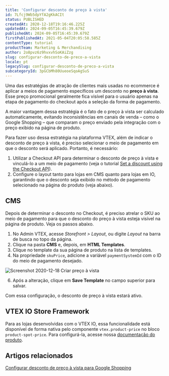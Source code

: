 ```yaml
---
title: 'Configurar desconto de preço à vista'
id: 7Lfcj9Wb5dpYfA2gKkACIt
status: PUBLISHED
createdAt: 2020-12-18T19:16:46.225Z
updatedAt: 2024-09-05T16:45:39.679Z
publishedAt: 2024-09-05T16:45:39.679Z
firstPublishedAt: 2021-05-04T20:05:58.585Z
contentType: tutorial
productTeam: Marketing & Merchandising
author: 2o8pvz6z9hvxvhSoKAiZzg
slug: configurar-desconto-de-preco-a-vista
locale: pt
legacySlug: configurar-desconto-de-preco-a-vista
subcategoryId: 3pGCbMh80UueoeSqoAgSuS
---
```


Uma das estratégias de atração de clientes mais usadas no ecommerce é aplicar a meios de pagamento específicos um desconto no __preço à vista__. Esse preço promocional geralmente fica visível para o usuário apenas na etapa de pagamento do checkout após a seleção da forma de pagamento.

A maior vantagem dessa estratégia é o fato de o preço à vista ser calculado automaticamente, evitando inconsistências em canais de venda – como o Google Shopping – que comparam o preço enviado pela integração com o preço exibido na página de produto.

Para fazer uso dessa estratégia na plataforma VTEX, além de indicar o desconto de preço à vista, é preciso selecionar o meio de pagamento em que o desconto será aplicado. Portanto, é necessário:

1. Utilizar a Checkout API para determinar o desconto de preço à vista e vinculá-lo a um meio de pagamento (veja o tutorial [Set a discount using the Checkout API](https://developers.vtex.com/vtex-rest-api/docs/set-a-discount-using-the-checkout-api)).
2. Configure o layout tanto para lojas em CMS quanto para lojas em IO, garantindo que o desconto seja exibido no método de pagamento selecionado na página do produto (veja abaixo).

## CMS

Depois de determinar o desconto no Checkout, é preciso atrelar o SKU ao meio de pagamento para que o desconto do preço à vista esteja visível na página de produto. Veja os passos abaixo.

1. No Admin VTEX, acesse *Storefront > Layout*, ou digite *Layout* na barra de busca no topo da página.
2. Clique na pasta __CMS__ e, depois, em __HTML Templates__.
3. Clique no template da sua página de produto na lista de templates.
4. Na propriedade `skuPrice`, adicione a variável `paymentSystemId` com o ID do meio de pagamento desejado.

![Screenshot 2020-12-18 Criar preço à vista](//images.ctfassets.net/alneenqid6w5/4X9sxu1jruXPgpJc5AthbD/ce74271f2f7ca41fa3f762b12a226bcb/Screenshot_2020-12-18_Criar_pre__o____vista.png)

6. Após a alteração, clique em __Save Template__ no campo superior para salvar.

Com essa configuração, o desconto de preço à vista estará ativo. 

## VTEX IO Store Framework
Para as lojas desenvolvidas com o VTEX IO, essa funcionalidade está disponível de forma nativa pelo componente `vtex.product-price` no bloco `product-spot-price`. Para configurá-la, acesse nossa [documentação do produto](https://developers.vtex.com/vtex-developer-docs/docs/vtex-product-price#configuration).

## Artigos relacionados

[Configurar desconto de  preço à vista para Google Shopping](https://help.vtex.com/pt/tutorial/configurar-desconto-de-preco-a-vista-para-google-shopping--40K3R5d4NogMvCzIWdWt3e#)
